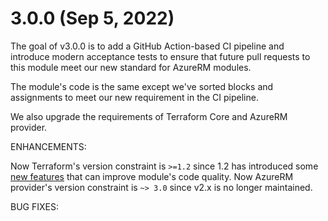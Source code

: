 # 3.0.0 (Sep 5, 2022)

The goal of v3.0.0 is to add a GitHub Action-based CI pipeline and introduce modern acceptance tests to ensure that future pull requests to this module meet our new standard for AzureRM modules.

The module's code is the same except we've sorted blocks and assignments to meet our new requirement in the CI pipeline.

We also upgrade the requirements of Terraform Core and AzureRM provider.

ENHANCEMENTS:

Now Terraform's version constraint is `>=1.2` since 1.2 has introduced some [new features](https://github.com/hashicorp/terraform/blob/v1.2/CHANGELOG.md) that can improve module's code quality.
Now AzureRM provider's version constraint is `~> 3.0` since v2.x is no longer maintained.

BUG FIXES:
